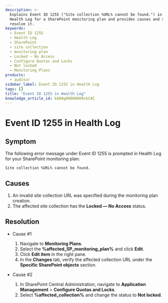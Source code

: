 ```yaml
---
description: >-
  Explains Event ID 1255 ("Site collection %URL% cannot be found.") in the
  Health Log for a SharePoint monitoring plan and provides causes and steps to
  resolve it.
keywords:
  - Event ID 1255
  - Health Log
  - SharePoint
  - site collection
  - monitoring plan
  - Locked — No Access
  - Configure Quotas and Locks
  - Not locked
  - Monitoring Plans
products:
  - auditor
sidebar_label: Event ID 1255 in Health Log
tags: []
title: "Event ID 1255 in Health Log"
knowledge_article_id: kA00g000000H9ckCAC
---
```


# Event ID 1255 in Health Log

## Symptom

The following error message under Event ID 1255 is prompted in Health Log for your SharePoint monitoring plan:

```text
Site collection %URL% cannot be found.
```

## Causes

1. An invalid site collection URL was specified during the monitoring plan creation.  
2. The affected site collection has the **Locked — No Access** status.

## Resolution

- Cause #1
  1. Navigate to **Monitoring Plans**.
  2. Select the **%affected_SP_monitoring_plan%** and click **Edit**.
  3. Click **Edit item** in the right pane.
  4. In the **Changes** tab, verify the affected collection URL under the **Specific SharePoint objects** section.

- Cause #2
  1. In SharePoint Central Administration, navigate to **Application Management** > **Configure Quotas and Locks**.
  2. Select **%affected_collection%** and change the status to **Not locked**.
